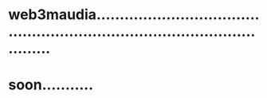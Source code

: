 # web3maudia.................................................................................................
# soon...........
